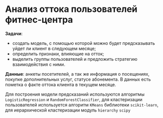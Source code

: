 # Анализ оттока пользователей фитнес-центра

**Задачи**:
- создать модель, с помощью которой можно будет предсказывать уйдет ли клиент в следующем месяце;
- определить признаки, влияющие на отток;
- выделить группы пользователей и предложить стратегию взаимодействия с ними.

**Данные**: анкеты посетителей, а так же информация о посещениях, покупке дополнительных услуг, статусе абонемента. В данных есть пометка о факте оттока клиента в текущем месяце.

Для построения модели предсказаний используются алгоритмы `LogisticRegression` и `RandomForestClassifier`, для кластеризации пользователей используется алгоритм `KMeans` библиотеки `scikit-learn`, для иерархической кластеризации модуль `hierarchy` `scipy`

